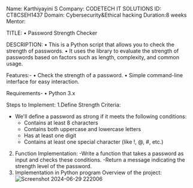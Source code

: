 Name: Karthiyayini S
Company: CODETECH IT SOLUTIONS
ID: CT8CSEH1437
Domain: Cybersecurity&Ethical hacking
Duration:8 weeks
Mentor:

TITLE:
•	Password Strength Checker

DESCRIPTION:
•	This is a Python script that allows you to check the strength of passwords.
•	It uses the library to evaluate the strength of passwords based on factors such as length, complexity, and common usage.

Features:-
•	Check the strength of a password.
•	Simple command-line interface for easy interaction.

Requirements-
•	Python 3.x

Steps to Implement:
1.Define Strength Criteria:
   - We'll define a password as strong if it meets the following conditions:
     - Contains at least 8 characters
     - Contains both uppercase and lowercase letters
     - Has at least one digit
     - Contains at least one special character (like !, @, #, etc.)
2. Function Implementation:
   -Write a function that takes a password as input and checks these conditions.
   -Return a message indicating the strength level of the password.
3. Implementation in Python program
 Overview of the project:
![Screenshot 2024-06-29 222006](https://github.com/Karthiyayini11/CODETECH-task1/assets/98526194/d0020897-d826-427a-b4e1-535eaf2316fa)


